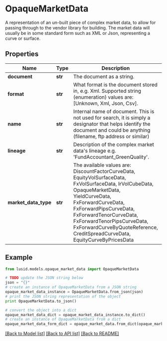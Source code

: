 # OpaqueMarketData

A representation of an un-built piece of complex market data, to allow for passing through  to the vendor library for building.  The market data will usually be in some standard form such as XML or Json, representing a curve or surface.

## Properties
Name | Type | Description | Notes
------------ | ------------- | ------------- | -------------
**document** | **str** | The document as a string. | 
**format** | **str** | What format is the document stored in, e.g. Xml.  Supported string (enumeration) values are: [Unknown, Xml, Json, Csv]. | 
**name** | **str** | Internal name of document. This is not used for search, it is simply a designator that helps identify the document  and could be anything (filename, ftp address or similar) | 
**lineage** | **str** | Description of the complex market data&#39;s lineage e.g. &#39;FundAccountant_GreenQuality&#39;. | [optional] 
**market_data_type** | **str** | The available values are: DiscountFactorCurveData, EquityVolSurfaceData, FxVolSurfaceData, IrVolCubeData, OpaqueMarketData, YieldCurveData, FxForwardCurveData, FxForwardPipsCurveData, FxForwardTenorCurveData, FxForwardTenorPipsCurveData, FxForwardCurveByQuoteReference, CreditSpreadCurveData, EquityCurveByPricesData | 

## Example

```python
from lusid.models.opaque_market_data import OpaqueMarketData

# TODO update the JSON string below
json = "{}"
# create an instance of OpaqueMarketData from a JSON string
opaque_market_data_instance = OpaqueMarketData.from_json(json)
# print the JSON string representation of the object
print OpaqueMarketData.to_json()

# convert the object into a dict
opaque_market_data_dict = opaque_market_data_instance.to_dict()
# create an instance of OpaqueMarketData from a dict
opaque_market_data_form_dict = opaque_market_data.from_dict(opaque_market_data_dict)
```
[[Back to Model list]](../README.md#documentation-for-models) [[Back to API list]](../README.md#documentation-for-api-endpoints) [[Back to README]](../README.md)


